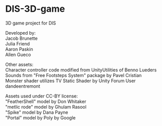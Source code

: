 # DIS-3D-game
3D game project for DIS

Developed by:  
Jacob Brunette  
Julia Friend  
Aaron Paskin  
Allen Gueco  

Other assets:  
Character controller code modified from UnityUtilities of Benno Lueders  
Sounds from "Free Footsteps System" package by Pavel Cristian  
Monster shader utilizes TV Static Shader by Unity Forum User dandeentremont  

Assets used under CC-BY license:  
"FeatherShell" model by Don Whitaker  
"metlic rode" model by Ghulam Rasool  
"Spike" model by Dana Payne  
"Portal" model by Poly by Google  
